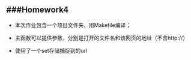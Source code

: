 ###Homework4 
--
* 本次作业包含一个项目文件夹，用Makefile编译；

* 主函数可以提供参数，分别是打开的文件名和该网页的地址（不含http://）

* 使用了一个set存储捕捉到的url

